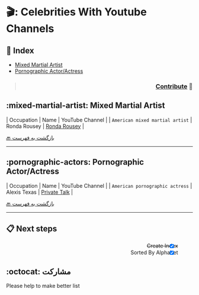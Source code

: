 
<div dir="ltr">

# 🎬: Celebrities With Youtube Channels   



## :mag_right: Index

* [Mixed Martial Artist](#mixed-martial-artist)
* [Pornographic Actor/Actress](#pornographic-actors)



<div dir="rtl">



> ### :busts_in_silhouette: [Contribute](#octocat-contribute)

</div>



## :mixed-martial-artist: Mixed Martial Artist

| Occupation | Name | YouTube Channel | 
| `American mixed martial artist` | Ronda Rousey | [Ronda Rousey](https://www.youtube.com/channel/UCKKbnaWUi04RpY1M0yBidBw) | 

[:back: بازگشت به فهرست](#mag_right)

***

## :pornographic-actors: Pornographic Actor/Actress

| Occupation | Name | YouTube Channel | 
| `American pornographic actress` | Alexis Texas | [Private Talk](https://www.youtube.com/channel/UCzO506j6nnb9VzWtChVyYWQ) |

[:back: بازگشت به فهرست](#mag_right)

***


## :clipboard: Next steps

<div dir="rtl">


- [X] ~~Create Index~~
- [X] Sorted By Alphabet

</div>

## :octocat: مشارکت

Please help to make better list


